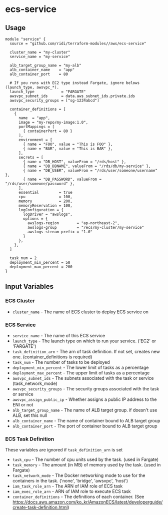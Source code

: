 # ecs-service

## Usage
```hcl
module "service" {
  source = "github.com/ridi/terraform-modules//aws/ecs-service"
  
  cluster_name = "my-cluster"
  service_name = "my-service"
        
  alb_target_group_name = "my-alb"
  alb_container_name    = "app"
  alb_container_port    = 80
  
  # If you runs with EC2 type instead Fargate, ignore belows (launch_type, awsvpc_*).
  launch_type            = "FARGATE"
  awsvpc_subnet_ids      = data.aws_subnet_ids.private.ids
  awsvpc_security_groups = ["sg-1234abcd"]
  
  container_definitions = [
    {
      name  = "app",
      image = "my-repo/my-image:1.0",
      portMappings = [
        { containerPort = 80 }
      ],
      environment = [
        { name = "FOO", value = "This is FOO" },
        { name = "BAR", value = "This is BAR" },
      ],
      secrets = [
        { name = "DB_HOST", valueFrom = "/rds/host" },
        { name = "DB_DBNAME", valueFrom = "/rds/db/my-service" },
        { name = "DB_USER", valueFrom = "/rds/user/someone/username" },
        { name = "DB_PASSWORD", valueFrom = "/rds/user/someone/password" },
      ],
      essential         = true
      cpu               = 100,
      memory            = 200,
      memoryReservation = 100,
      logConfiguration = {
        logDriver = "awslogs",
        options = {
          awslogs-region        = "ap-northeast-2",
          awslogs-group         = "/ecs/my-cluster/my-service"
          awslogs-stream-prefix = "1.0"
        }
      },
    },
  ]
    
  task_num = 2
  deployment_min_percent = 50
  deployment_max_percent = 200
}
```

## Input Variables

### ECS Cluster
- `cluster_name` - The name of ECS cluster to deploy ECS service on

### ECS Service
- `service_name` - The name of this ECS service
- `launch_type` - The launch type on which to run your service. ('EC2' or 'FARGATE')
- `task_definition_arn` - The arn of task definition. If not set, creates new one. (container_definitions is required)
- `task_num` - The number of tasks to be deployed
- `deployment_min_percent` - The lower limit of tasks as a percentage
- `deployment_max_percent` - The upper limit of tasks as a percentage
- `awsvpc_subnet_ids` - The subnets associated with the task or service (task_network_mode)
- `awsvpc_security_groups` - The security groups associated with the task or service
- `awsvpc_assign_public_ip` - Whether assigns a public IP address to the ENI or not
- `alb_target_group_name` - The name of ALB target group. if doesn't use ALB, set this null
- `alb_container_name` - The name of container bound to ALB target group
- `alb_container_port` - The port of container bound to ALB target group

### ECS Task Definition
These variables are ignored if `task_definition_arn` is set
- `task_cpu` - The number of cpu units used by the task. (used in Fargate)
- `task_memory` - The amount (in MB) of memory used by the task. (used in Fargate)
- `task_network_mode` - The Docker networking mode to use for the containers in the task. ('none', 'bridge', 'awsvpc', 'host')
- `iam_task_role_arn` - The ARN of IAM role of ECS task
- `iam_exec_role_arn` - ARN of IAM role to execute ECS task
- `container_definitions` - The definitions of each container. (See https://docs.aws.amazon.com/ko_kr/AmazonECS/latest/developerguide/create-task-definition.html)
